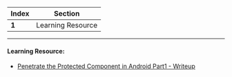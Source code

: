 Index | Section
---   | ---
**1** | Learning Resource

---

#### Learning Resource:

* [Penetrate the Protected Component in Android Part1 - Writeup](https://payatu.com/blog/amit/Penetrate_the_protected_component_in_android_Part-0)
